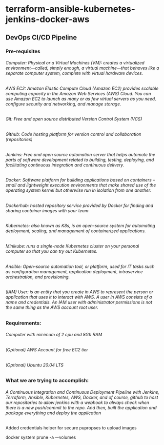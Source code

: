 # terraform-ansible-kubernetes-jenkins-docker-aws

## DevOps CI/CD Pipeline 

### Pre-requisites
###### Computer: 	Physical or a Virtual Machines (VM): creates a virtualized environment—called, simply enough, a virtual machine—that behaves like a separate computer system, complete with virtual hardware devices.
###### AWS EC2:  	Amazon Elastic Compute Cloud (Amazon EC2) provides scalable computing  capacity in the Amazon Web Services (AWS) Cloud. You can use Amazon EC2  to launch as many or as few virtual servers as you need, configure security and  networking, and manage storage.
###### Git: 		Free and open source distributed Version Control System (VCS)
###### Github: 	Code hosting platform for version control and collaboration (repositories) 
###### Jenkins: 	Free and open source automation server that helps automate the parts of software  development related to building, testing, deploying, and facilitating continuous integration and continuous delivery.
###### Docker: 	Software platform for building applications based on containers – small and  lightweight execution environments that make shared use of the operating system  kernel but otherwise run in isolation from one another.
###### Dockerhub: 		hosted repository service provided by Docker for finding and sharing container images with your team
###### Kubernetes: 	also known as K8s, is an open-source system for automating deployment, scaling, and management of containerized applications.
###### Minikube:  	runs a single-node Kubernetes cluster on your personal computer so that you can try out Kubernetes.
###### Ansible: 	Open-source automation tool, or platform, used for IT tasks such as configuration management, application deployment, intraservice orchestration, and 	provisioning.
###### (IAM) User:	 is an entity that you create in AWS to represent the person or application that uses it to interact with AWS. A user in AWS consists of a name and credentials. An IAM user with administrator permissions is not the same thing as the AWS account root user.

### Requirements:
###### Computer with minimum of 2 cpu and 8Gb RAM
###### (Optional) AWS Account for free EC2 tier
###### (Optional) Ubuntu 20.04 LTS

### What we are trying to accomplish:
###### A Continuous Integration and Continuous Deployment Pipeline with Jenkins, Terraform, Ansible, Kubernetes, AWS, Docker, and of course, github to host our repositories to allow jenkins with a webhook to always check when there is a new push/commit to the repo. And then, built the application and package everything and deploy the application

 
 Added credentials helper for secure pupropses to upload images
 
 docker system prune -a --volumes

